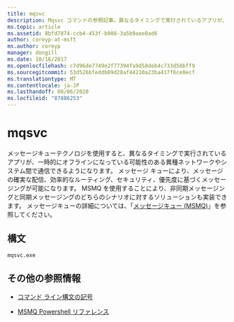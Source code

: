 ```yaml
---
title: mqsvc
description: Mqsvc コマンドの参照記事。異なるタイミングで実行されているアプリが、一時的にオフラインになっている可能性がある異種ネットワークやシステム間で通信できるようにします。
ms.topic: article
ms.assetid: 8bfd7874-ccb4-453f-b908-3a5b9aee0ad6
author: coreyp-at-msft
ms.author: coreyp
manager: dongill
ms.date: 10/16/2017
ms.openlocfilehash: c7d96de7749e2f77394fa9d58deb4c733d58bff9
ms.sourcegitcommit: 53d526bfeddb89d28af44210a23ba417f6ce0ecf
ms.translationtype: MT
ms.contentlocale: ja-JP
ms.lasthandoff: 08/06/2020
ms.locfileid: "87886253"
---
```

# <a name="mqsvc"></a>mqsvc

メッセージキューテクノロジを使用すると、異なるタイミングで実行されているアプリが、一時的にオフラインになっている可能性のある異種ネットワークやシステム間で通信できるようになります。 メッセージ キューにより、メッセージの確実な配信、効率的なルーティング、セキュリティ、優先度に基づくメッセージングが可能になります。 MSMQ を使用することにより、非同期メッセージングと同期メッセージングのどちらのシナリオに対するソリューションも実装できます。 メッセージキューの詳細については、「[メッセージキュー (MSMQ)](/previous-versions/windows/desktop/legacy/ms711472(v=vs.85))」を参照してください。

## <a name="syntax"></a>構文

```
mqsvc.exe
```

## <a name="additional-references"></a>その他の参照情報

- [コマンド ライン構文の記号](command-line-syntax-key.md)

- [MSMQ Powershell リファレンス](/powershell/module/msmq/?view=win10-ps)

